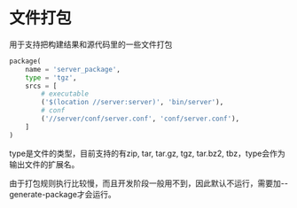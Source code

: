 # 文件打包 #

用于支持把构建结果和源代码里的一些文件打包

```python
package(
    name = 'server_package',
    type = 'tgz',
    srcs = [
        # executable
        ('$(location //server:server)', 'bin/server'),
        # conf
        ('//server/conf/server.conf', 'conf/server.conf'),
    ]
)
```

type是文件的类型，目前支持的有zip, tar, tar.gz, tgz, tar.bz2, tbz，type会作为输出文件的扩展名。

由于打包规则执行比较慢，而且开发阶段一般用不到，因此默认不运行，需要加--generate-package才会运行。
